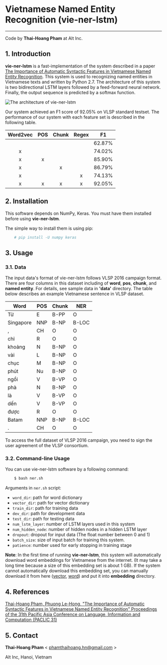 # Vietnamese Named Entity Recognition (vie-ner-lstm)
-----------------------------------------------------------------
Code by **Thai-Hoang Pham** at Alt Inc. 

## 1. Introduction
**vie-ner-lstm** is a fast-implementation of the system described in a paper [The Importance of Automatic Syntactic 
Features in Vietnamese Named Entity Recognition](https://arxiv.org/abs/1705.10610).
This system is used to recognizing named entities in Vietnamese texts and written by 
Python 2.7. The architecture of this system is two bidirectional LSTM layers followed by a feed-forward neural network. 
Finally, the output sequence is predicted by a softmax function. 

![](https://raw.githubusercontent.com/pth1993/vie-ner-lstm/master/docs/our_model.png "The architecture of 
vie-ner-lstm")

Our system achieved an F1 score of 92.05% on VLSP standard testset. The performance of our system with each feature set is 
described in the following table. 

| Word2vec | POS | Chunk | Regex |   F1   |
|:--------:|:---:|:-----:|:-----:|:------:|
|          |     |       |       | 62.87% |
|     x    |     |       |       | 74.02% |
|     x    |  x  |       |       | 85.90% |
|     x    |     |   x   |       | 86.79% |
|     x    |     |       |   x   | 74.13% |
|     x    |  x  |   x   |   x   | 92.05% |

## 2. Installation

This software depends on NumPy, Keras. You must have them installed before using **vie-ner-lstm**.

The simple way to install them is using pip:

```sh
	# pip install -U numpy keras
```
## 3. Usage

### 3.1. Data

The input data's format of vie-ner-lstm follows VLSP 2016 campaign format. There are four columns in this dataset 
including of **word**, **pos**, **chunk**, and **named entity**. For details, see sample data in **'data'** directory.
The table below describes an example Vietnamese sentence in VLSP dataset.

| Word      | POS | Chunk | NER   |
|-----------|-----|-------|-------|
| Từ        | E   | B-PP  | O     |
| Singapore | NNP | B-NP  | B-LOC |
| ,         | CH  | O     | O     |
| chỉ       | R   | O     | O     |
| khoảng    | N   | B-NP  | O     |
| vài       | L   | B-NP  | O     |
| chục      | M   | B-NP  | O     |
| phút      | Nu  | B-NP  | O     |
| ngồi      | V   | B-VP  | O     |
| phà       | N   | B-NP  | O     |
| là        | V   | B-VP  | O     |
| dến       | V   | B-VP  | O     |
| được      | R   | O     | O     |
| Batam     | NNP | B-NP  | B-LOC |
| .         | CH  | O     | O     |

To access the full dataset of VLSP 2016 campaign, you need to sign the user agreement of the VLSP consortium.
### 3.2. Command-line Usage

You can use vie-ner-lstm software by a following command:

```sh
	$ bash ner.sh
```

Arguments in ``ner.sh`` script:

* ``word_dir``:       path for word dictionary
* ``vector_dir``:         path for vector dictionary
* ``train_dir``:   path for training data
* ``dev_dir``:      path for development data
* ``test_dir``:      path for testing data
* ``num_lstm_layer``:      number of LSTM layers used in this system
* ``num_hidden_node``:     number of hidden nodes in a hidden LSTM layer
* ``dropout``:      dropout for input data (The float number between 0 and 1)
* ``batch_size``:      size of input batch for training this system.
* ``patience``:      number used for early stopping in training stage


**Note**: In the first time of running **vie-ner-lstm**, this system will automatically download word embeddings for 
Vietnamese from the internet. (It may take a long time because a size of this embedding set is about 1 GB). If the 
system cannot automatically download this embedding set, you can manually download it from here 
([vector](https://drive.google.com/open?id=0BytHkPDTyLo9WU93NEI1bGhmYmc), 
[word](https://drive.google.com/open?id=0BytHkPDTyLo9SC1mRXpkbWhfUDA)) and put it into **embedding** directory.

## 4. References

[Thai-Hoang Pham, Phuong Le-Hong, "The Importance of Automatic Syntactic Features in Vietnamese Named Entity 
Recognition" Proceedings of the 31th Pacific Asia Conference on Language, Information and Computation (PACLIC 31)](https://arxiv.org/abs/1705.10610)

## 5. Contact

**Thai-Hoang Pham** < phamthaihoang.hn@gmail.com >

Alt Inc, Hanoi, Vietnam
